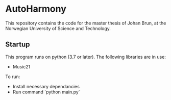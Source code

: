 # AutoHarmony

This repository contains the code for the master thesis of Johan Brun, at the Norwegian University of Science and Technology.

## Startup

This program runs on python (3.7 or later). The following libraries are in use:
- Music21

To run:
- Install necessary dependancies
- Run command ´python main.py´
